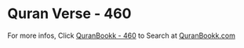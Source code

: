 # Quran Verse - 460 

For more infos, Click [QuranBookk - 460](https://www.quranbookk.com/quran/search?q=460) to Search at [QuranBookk.com](http://quranbookk.com/)